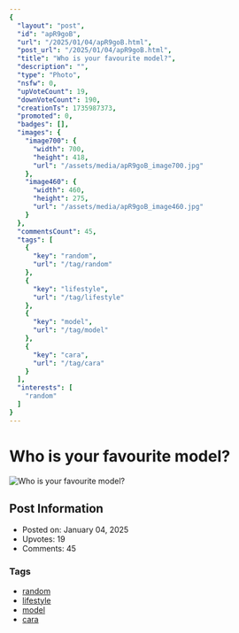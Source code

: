 ```yaml
---
{
  "layout": "post",
  "id": "apR9goB",
  "url": "/2025/01/04/apR9goB.html",
  "post_url": "/2025/01/04/apR9goB.html",
  "title": "Who is your favourite model?",
  "description": "",
  "type": "Photo",
  "nsfw": 0,
  "upVoteCount": 19,
  "downVoteCount": 190,
  "creationTs": 1735987373,
  "promoted": 0,
  "badges": [],
  "images": {
    "image700": {
      "width": 700,
      "height": 418,
      "url": "/assets/media/apR9goB_image700.jpg"
    },
    "image460": {
      "width": 460,
      "height": 275,
      "url": "/assets/media/apR9goB_image460.jpg"
    }
  },
  "commentsCount": 45,
  "tags": [
    {
      "key": "random",
      "url": "/tag/random"
    },
    {
      "key": "lifestyle",
      "url": "/tag/lifestyle"
    },
    {
      "key": "model",
      "url": "/tag/model"
    },
    {
      "key": "cara",
      "url": "/tag/cara"
    }
  ],
  "interests": [
    "random"
  ]
}
---
```


# Who is your favourite model?

![Who is your favourite model?](/assets/media/apR9goB_image700.jpg)

## Post Information

- Posted on: January 04, 2025
- Upvotes: 19
- Comments: 45

### Tags

- [random](/tag/random)
- [lifestyle](/tag/lifestyle)
- [model](/tag/model)
- [cara](/tag/cara)
